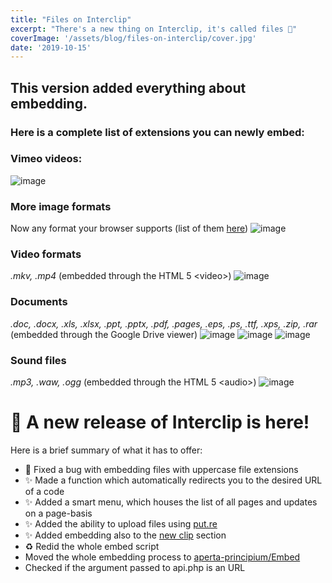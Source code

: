 ```yaml
---
title: "Files on Interclip"
excerpt: "There's a new thing on Interclip, it's called files 👀"
coverImage: '/assets/blog/files-on-interclip/cover.jpg'
date: '2019-10-15'
---
```


<h2 id="this-version-added-everything-about-embedding-">This version added everything about embedding.</h2>
<h3 id="here-is-a-complete-list-of-extensions-you-can-newly-embed-">Here is a complete list of extensions you can newly embed:</h3>
<h3 id="vimeo-videos-">Vimeo videos:</h3>
<p><img src="https://user-images.githubusercontent.com/29888641/65774463-970dd980-e13e-11e9-960f-3bdab9a7efdd.png" alt="image"></p>
<h3 id="more-image-formats">More image formats</h3>
<p>Now any format your browser supports (list of them <a href="https://en.wikipedia.org/wiki/Comparison_of_web_browsers#Image_format_support">here</a>)
<img src="https://user-images.githubusercontent.com/29888641/65775051-b5280980-e13f-11e9-8cec-dfa29f7bb352.png" alt="image"></p>
<h3 id="video-formats">Video formats</h3>
<p><em>.mkv, .mp4</em> (embedded through the HTML 5 &lt;video&gt;)
<img src="https://user-images.githubusercontent.com/29888641/65775391-6038c300-e140-11e9-950f-cd7623396471.png" alt="image"></p>
<h3 id="documents">Documents</h3>
<p><em>.doc, .docx, .xls, .xlsx, .ppt, .pptx, .pdf, .pages, .eps, .ps, .ttf, .xps, .zip, .rar</em>
(embedded through the Google Drive viewer)
<img src="https://user-images.githubusercontent.com/29888641/65775750-11d7f400-e141-11e9-9252-17407feefe9f.png" alt="image">
<img src="https://user-images.githubusercontent.com/29888641/65775805-274d1e00-e141-11e9-9ee2-97b42faf57e0.png" alt="image">
<img src="https://user-images.githubusercontent.com/29888641/65775916-5bc0da00-e141-11e9-8553-513d73446857.png" alt="image"></p>
<h3 id="sound-files">Sound files</h3>
<p><em>.mp3, .waw, .ogg</em> (embedded through the HTML 5 &lt;audio&gt;)
<img src="https://user-images.githubusercontent.com/29888641/65776291-1f41ae00-e142-11e9-9c6f-5ac650508e60.png" alt="image"></p>

# 🔖 A new release of Interclip is here!
Here is a brief summary of what it has to offer:
* 🐛 Fixed a bug with embedding files with uppercase file extensions 
* ✨ Made a function which automatically redirects you to the desired URL of a code
* ✨ Added a smart menu, which houses the list of all pages and updates on a page-basis
* ✨ Added the ability to upload files using [put.re](https://put.re/)
* ✨ Added embedding also to the [new clip](https://github.com/aperta-principium/Interclip/blob/master/includes/new.php) section
* ♻️ Redid the whole embed script
* Moved the whole embedding process to [aperta-principium/Embed](https://github.com/aperta-principium/Embed)
* Checked if the argument passed to api.php is an URL
